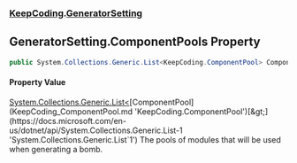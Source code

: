 ### [KeepCoding](KeepCoding.md 'KeepCoding').[GeneratorSetting](KeepCoding_GeneratorSetting.md 'KeepCoding.GeneratorSetting')
## GeneratorSetting.ComponentPools Property
```csharp
public System.Collections.Generic.List<KeepCoding.ComponentPool> ComponentPools { get; }
```
#### Property Value
[System.Collections.Generic.List&lt;](https://docs.microsoft.com/en-us/dotnet/api/System.Collections.Generic.List-1 'System.Collections.Generic.List`1')[ComponentPool](KeepCoding_ComponentPool.md 'KeepCoding.ComponentPool')[&gt;](https://docs.microsoft.com/en-us/dotnet/api/System.Collections.Generic.List-1 'System.Collections.Generic.List`1')
The pools of modules that will be used when generating a bomb.  
